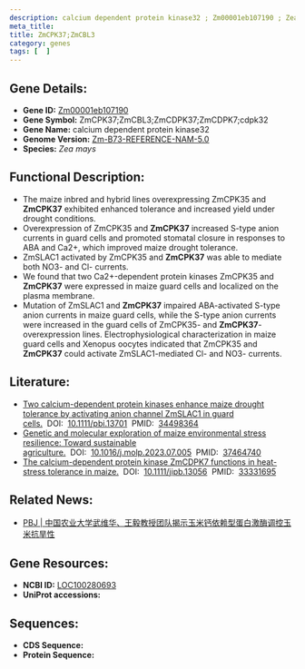 ```yaml
---
description: calcium dependent protein kinase32 ; Zm00001eb107190 ; Zea mays
meta_title:
title: ZmCPK37;ZmCBL3
category: genes
tags: [  ]
---
```


## Gene Details:
- **Gene ID:**	[Zm00001eb107190](https://www.maizegdb.org/gene_center/gene/Zm00001eb107190)
- **Gene Symbol:** ZmCPK37;ZmCBL3;ZmCDPK37;ZmCDPK7;cdpk32
- **Gene Name:** calcium dependent protein kinase32
- **Genome Version:** [Zm-B73-REFERENCE-NAM-5.0](https://www.maizegdb.org/genome/assembly/Zm-B73-REFERENCE-NAM-5.0)
- **Species:** *Zea mays*

## Functional Description:
   - The maize inbred and hybrid lines overexpressing ZmCPK35 and **ZmCPK37** exhibited enhanced tolerance and increased yield under drought conditions.
   - Overexpression of ZmCPK35 and **ZmCPK37** increased S-type anion currents in guard cells and promoted stomatal closure in responses to ABA and Ca2+, which improved maize drought tolerance.
   - ZmSLAC1 activated by ZmCPK35 and **ZmCPK37** was able to mediate both NO3- and Cl- currents.
   - We found that two Ca2+-dependent protein kinases ZmCPK35 and **ZmCPK37** were expressed in maize guard cells and localized on the plasma membrane.
   - Mutation of ZmSLAC1 and **ZmCPK37** impaired ABA-activated S-type anion currents in maize guard cells, while the S-type anion currents were increased in the guard cells of ZmCPK35- and **ZmCPK37**-overexpression lines. Electrophysiological characterization in maize guard cells and Xenopus oocytes indicated that ZmCPK35 and **ZmCPK37** could activate ZmSLAC1-mediated Cl- and NO3- currents.

## Literature:
   - [Two calcium-dependent protein kinases enhance maize drought tolerance by activating anion channel ZmSLAC1 in guard cells.]( https://onlinelibrary.wiley.com/doi/10.1111/pbi.13701)&nbsp;&nbsp;DOI:&nbsp;&nbsp;[10.1111/pbi.13701](https://onlinelibrary.wiley.com/doi/10.1111/pbi.13701)&nbsp;&nbsp;PMID:&nbsp;&nbsp;[34498364](https://pubmed.ncbi.nlm.nih.gov/34498364/)
   - [Genetic and molecular exploration of maize environmental stress resilience: Toward sustainable agriculture.]( https://www.cell.com/molecular-plant/abstract/S1674-2052(23)00207-1?_returnURL=https%3A%2F%2Flinkinghub.elsevier.com%2Fretrieve%2Fpii%2FS1674205223002071%3Fshowall%3Dtrue)&nbsp;&nbsp;DOI:&nbsp;&nbsp;[10.1016/j.molp.2023.07.005](https://www.cell.com/molecular-plant/abstract/S1674-2052(23)00207-1?_returnURL=https%3A%2F%2Flinkinghub.elsevier.com%2Fretrieve%2Fpii%2FS1674205223002071%3Fshowall%3Dtrue)&nbsp;&nbsp;PMID:&nbsp;&nbsp;[37464740](https://pubmed.ncbi.nlm.nih.gov/37464740/)
   - [The calcium-dependent protein kinase ZmCDPK7 functions in heat-stress tolerance in maize.]( https://onlinelibrary.wiley.com/doi/10.1111/jipb.13056)&nbsp;&nbsp;DOI:&nbsp;&nbsp;[10.1111/jipb.13056](https://onlinelibrary.wiley.com/doi/10.1111/jipb.13056)&nbsp;&nbsp;PMID:&nbsp;&nbsp;[33331695](https://pubmed.ncbi.nlm.nih.gov/33331695/)

## Related News:
   - [PBJ | 中国农业大学武维华、王毅教授团队揭示玉米钙依赖型蛋白激酶调控玉米抗旱性](https://mp.weixin.qq.com/s?__biz=Mzg3MDEwNDEyMg==&mid=2247517034&idx=1&sn=9fd355e4d2667d54afc82857c479d62f&chksm=ce902e3ff9e7a729b7b8b51d8019b895506bfd2c72db522d28855ab4f2bc16ac15cc43e94661&scene=27#wechat_redirect)

## Gene Resources:
- **NCBI ID:** [LOC100280693](https://www.ncbi.nlm.nih.gov/gene/?term=LOC100280693)
- **UniProt accessions:** [](https://www.uniprot.org/uniprotkb//entry)

## Sequences:
- **CDS Sequence:**
- **Protein Sequence:**
